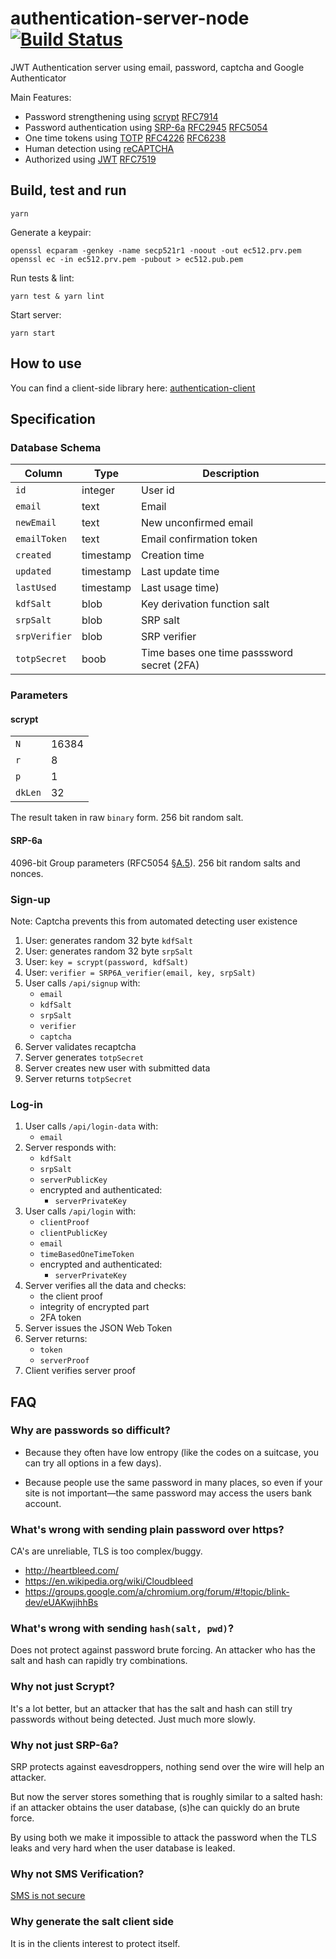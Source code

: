 # authentication-server-node [![Build Status](https://travis-ci.org/Neufund/authentication-server-node.svg)](https://travis-ci.org/Neufund/authentication-server-node)

JWT Authentication server using email, password, captcha and Google Authenticator

Main Features:

* Password strengthening using [scrypt][7] [RFC7914][5]
* Password authentication using [SRP-6a][1] [RFC2945][6] [RFC5054][2]
* One time tokens using [TOTP][11] [RFC4226][8] [RFC6238][3]
* Human detection using [reCAPTCHA][4]
* Authorized using [JWT][9] [RFC7519][10]

[1]: http://srp.stanford.edu/
[2]: https://tools.ietf.org/html/rfc5054
[3]: https://www.ietf.org/rfc/rfc6238.txt
[4]: https://developers.google.com/recaptcha/intro
[5]: https://tools.ietf.org/html/rfc7914
[6]: https://tools.ietf.org/html/rfc2945
[7]: https://www.tarsnap.com/scrypt.html
[8]: https://tools.ietf.org/html/rfc4226
[9]: https://jwt.io/
[10]: https://tools.ietf.org/html/rfc7519
[11]: https://en.wikipedia.org/wiki/Time-based_One-time_Password_Algorithm

## Build, test and run

```
yarn
```

Generate a keypair:
```
openssl ecparam -genkey -name secp521r1 -noout -out ec512.prv.pem
openssl ec -in ec512.prv.pem -pubout > ec512.pub.pem
```

Run tests & lint:
```
yarn test & yarn lint
```

Start server:
```
yarn start
```

## How to use

You can find a client-side library here: [authentication-client](https://github.com/Neufund/authentication-client)


## Specification

### Database Schema


|        Column           |   Type    |                      Description           |
|-------------------------|-----------|--------------------------------------------|
| `id`                    | integer   | User id                                    |
| `email`                 | text      | Email                                      |
| `newEmail`              | text      | New unconfirmed email                      |
| `emailToken`            | text      | Email confirmation token                   |
| `created`               | timestamp | Creation time                              |
| `updated`               | timestamp | Last update time                           |
| `lastUsed`              | timestamp | Last usage time)                           |
| `kdfSalt`               | blob      | Key derivation function salt               |
| `srpSalt`               | blob      | SRP salt                                   |
| `srpVerifier`           | blob      | SRP verifier                               |
| `totpSecret`            | boob      | Time bases one time passsword secret (2FA) |   

### Parameters

#### scrypt

|         |       |
|---------|-------|
| `N`     | 16384 |
| `r`     |     8 |
| `p`     |     1 |
| `dkLen` |    32 |

The result taken in raw `binary` form. 256 bit random salt.

#### SRP-6a

4096-bit Group parameters (RFC5054 [§A.5][rfc5054-18]). 256 bit random salts and nonces.

[rfc5054-18]: https://tools.ietf.org/html/rfc5054#page-18

### Sign-up

Note: Captcha prevents this from automated detecting user existence

1. User: generates random 32 byte `kdfSalt`
2. User: generates random 32 byte `srpSalt`
3. User: `key = scrypt(password, kdfSalt)`
4. User: `verifier = SRP6A_verifier(email, key, srpSalt)`
5. User calls `/api/signup` with:
    * `email`
    * `kdfSalt`
    * `srpSalt`
    * `verifier`
    * `captcha`
6. Server validates recaptcha
7. Server generates `totpSecret`
8. Server creates new user with submitted data
9. Server returns `totpSecret`

### Log-in

1. User calls `/api/login-data` with:
    * `email`
2. Server responds with:
    * `kdfSalt`
    * `srpSalt`
    * `serverPublicKey`
    * encrypted and authenticated:
        * `serverPrivateKey`
3. User calls `/api/login` with:
    * `clientProof`
    * `clientPublicKey`
    * `email`
    * `timeBasedOneTimeToken`
    * encrypted and authenticated:
        * `serverPrivateKey`
4. Server verifies all the data and checks:
    * the client proof
    * integrity of encrypted part
    * 2FA token
5. Server issues the JSON Web Token
6. Server returns:
    * `token`
    * `serverProof`
7. Client verifies server proof

## FAQ

### Why are passwords so difficult?

* Because they often have low entropy (like the codes on a suitcase, you can try all options in a few days).

* Because people use the same password in many places, so even if your site is not important—the same password may access the users bank account.

### What's wrong with sending plain password over https?

CA's are unreliable, TLS is too complex/buggy.

* http://heartbleed.com/
* https://en.wikipedia.org/wiki/Cloudbleed
* https://groups.google.com/a/chromium.org/forum/#!topic/blink-dev/eUAKwjihhBs

### What's wrong with sending `hash(salt, pwd)`?

Does not protect against password brute forcing. An attacker who has the salt and hash can rapidly try combinations.

### Why not just Scrypt?

It's a lot better, but an attacker that has the salt and hash can still try passwords without being detected. Just much more slowly.

### Why not just SRP-6a?

SRP protects against eavesdroppers, nothing send over the wire will help an attacker.

But now the server stores something that is roughly similar to a salted hash: if an attacker obtains the user database, (s)he can quickly do an brute force.

By using both we make it impossible to attack the password when the TLS leaks and very hard when the user database is leaked.

### Why not SMS Verification?

[SMS is not secure][kraken-sms]

[kraken-sms]: http://blog.kraken.com/post/153209105847/security-advisory-mobile-phones

### Why generate the salt client side

It is in the clients interest to protect itself.

